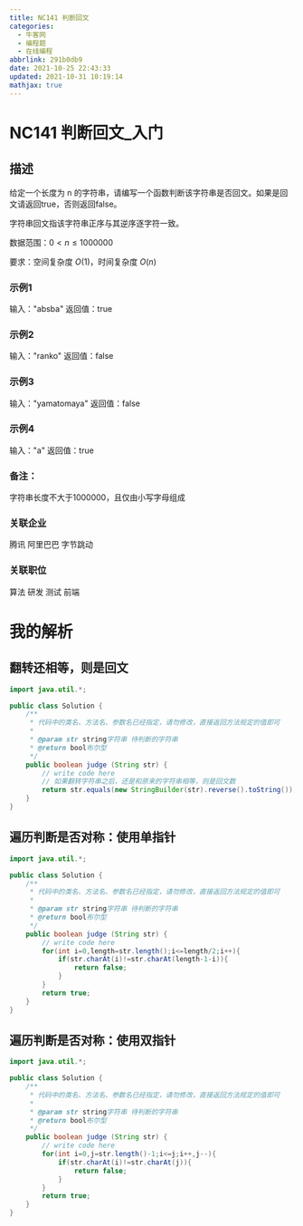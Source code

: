 ```yaml
---
title: NC141 判断回文
categories:
  - 牛客网
  - 编程题
  - 在线编程
abbrlink: 291b0db9
date: 2021-10-25 22:43:33
updated: 2021-10-31 10:19:14
mathjax: true
---
```

# NC141 判断回文_入门

## 描述

给定一个长度为 n 的字符串，请编写一个函数判断该字符串是否回文。如果是回文请返回true，否则返回false。

字符串回文指该字符串正序与其逆序逐字符一致。

数据范围：$0<n \leq 1000000$

要求：空间复杂度 $O(1)$，时间复杂度 $O(n)$

### 示例1
输入："absba"
返回值：true

### 示例2
输入："ranko"
返回值：false

### 示例3
输入："yamatomaya"
返回值：false

### 示例4

输入："a"
返回值：true

### 备注：
字符串长度不大于1000000，且仅由小写字母组成

### 关联企业
腾讯
阿里巴巴
字节跳动

### 关联职位
算法
研发
测试
前端

# 我的解析
## 翻转还相等，则是回文
```java
import java.util.*;

public class Solution {
    /**
     * 代码中的类名、方法名、参数名已经指定，请勿修改，直接返回方法规定的值即可
     * 
     * @param str string字符串 待判断的字符串
     * @return bool布尔型
     */
    public boolean judge (String str) {
        // write code here
        // 如果翻转字符串之后，还是和原来的字符串相等，则是回文数
        return str.equals(new StringBuilder(str).reverse().toString());
    }
}
```
## 遍历判断是否对称：使用单指针
```java
import java.util.*;

public class Solution {
    /**
     * 代码中的类名、方法名、参数名已经指定，请勿修改，直接返回方法规定的值即可
     * 
     * @param str string字符串 待判断的字符串
     * @return bool布尔型
     */
    public boolean judge (String str) {
        // write code here
        for(int i=0,length=str.length();i<=length/2;i++){
            if(str.charAt(i)!=str.charAt(length-1-i)){
                return false;
            }
        }
        return true;
    }
}
```
## 遍历判断是否对称：使用双指针
```java
import java.util.*;

public class Solution {
    /**
     * 代码中的类名、方法名、参数名已经指定，请勿修改，直接返回方法规定的值即可
     * 
     * @param str string字符串 待判断的字符串
     * @return bool布尔型
     */
    public boolean judge (String str) {
        // write code here
        for(int i=0,j=str.length()-1;i<=j;i++,j--){
            if(str.charAt(i)!=str.charAt(j)){
                return false;
            }
        }
        return true;
    }
}
```
